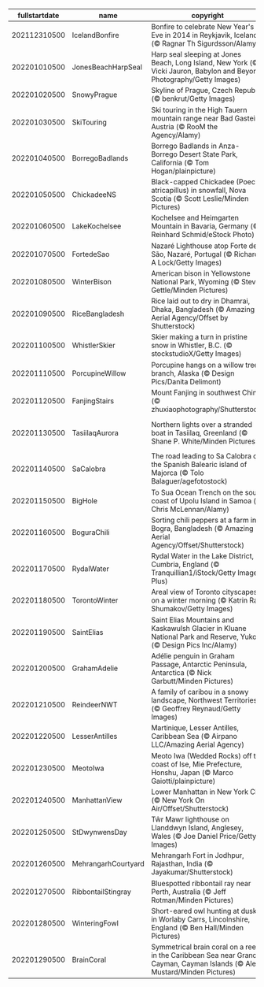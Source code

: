 |fullstartdate|name|copyright|title|image|
|--|--|--|--|--|
202112310500|IcelandBonfire|Bonfire to celebrate New Year's Eve in 2014 in Reykjavik, Iceland (© Ragnar Th Sigurdsson/Alamy)|Roaring into 2022|![](/en-CA/2022/01/202112310500IcelandBonfire.jpg)|
202201010500|JonesBeachHarpSeal|Harp seal sleeping at Jones Beach, Long Island, New York (© Vicki Jauron, Babylon and Beyond Photography/Getty Images)|Napping away New Year’s Day|![](/en-CA/2022/01/202201010500JonesBeachHarpSeal.jpg)|
202201020500|SnowyPrague|Skyline of Prague, Czech Republic (© benkrut/Getty Images)|Inspiring spires|![](/en-CA/2022/01/202201020500SnowyPrague.jpg)|
202201030500|SkiTouring|Ski touring in the High Tauern mountain range near Bad Gastein, Austria (© RooM the Agency/Alamy)|Ski touring in Austria|![](/en-CA/2022/01/202201030500SkiTouring.jpg)|
202201040500|BorregoBadlands|Borrego Badlands in Anza-Borrego Desert State Park, California (© Tom Hogan/plainpicture)|California's badlands|![](/en-CA/2022/01/202201040500BorregoBadlands.jpg)|
202201050500|ChickadeeNS|Black-capped Chickadee (Poecile atricapillus) in snowfall, Nova Scotia (© Scott Leslie/Minden Pictures)|Chick-a-dee-dee-dee|![](/en-CA/2022/01/202201050500ChickadeeNS.jpg)|
202201060500|LakeKochelsee|Kochelsee and Heimgarten Mountain in Bavaria, Germany (© Reinhard Schmid/eStock Photo)|Cold winter days on Kochelsee|![](/en-CA/2022/01/202201060500LakeKochelsee.jpg)|
202201070500|FortedeSao|Nazaré Lighthouse atop Forte de São, Nazaré, Portugal (© Richard A Lock/Getty Images)|How do you say 'gnarly' in Nazaré?|![](/en-CA/2022/01/202201070500FortedeSao.jpg)|
202201080500|WinterBison|American bison in Yellowstone National Park, Wyoming (© Steve Gettle/Minden Pictures)|Bundle up, bison|![](/en-CA/2022/01/202201080500WinterBison.jpg)|
202201090500|RiceBangladesh|Rice laid out to dry in Dhamrai, Dhaka, Bangladesh (© Amazing Aerial Agency/Offset by Shutterstock)|Have a rice day|![](/en-CA/2022/01/202201090500RiceBangladesh.jpg)|
202201100500|WhistlerSkier|Skier making a turn in pristine snow in Whistler, B.C. (© stockstudioX/Getty Images)|Destination adrenaline|![](/en-CA/2022/01/202201100500WhistlerSkier.jpg)|
202201110500|PorcupineWillow|Porcupine hangs on a willow tree branch, Alaska (© Design Pics/Danita Delimont)|Psycho quiller!|![](/en-CA/2022/01/202201110500PorcupineWillow.jpg)|
202201120500|FanjingStairs|Mount Fanjing in southwest China (© zhuxiaophotography/Shutterstock)|Cloudy with a chance of enlightenment|![](/en-CA/2022/01/202201120500FanjingStairs.jpg)|
202201130500|TasiilaqAurora|Northern lights over a stranded boat in Tasiilaq, Greenland (© Shane P. White/Minden Pictures)|Is this place named for the aurora's glow?|![](/en-CA/2022/01/202201130500TasiilaqAurora.jpg)|
202201140500|SaCalobra|The road leading to Sa Calobra on the Spanish Balearic island of Majorca (© Tolo Balaguer/agefotostock)|Majorca has its ups and downs|![](/en-CA/2022/01/202201140500SaCalobra.jpg)|
202201150500|BigHole|To Sua Ocean Trench on the south coast of Upolu Island in Samoa (© Chris McLennan/Alamy)|A crown jewel in the Pacific Islands|![](/en-CA/2022/01/202201150500BigHole.jpg)|
202201160500|BoguraChili|Sorting chili peppers at a farm in Bogra, Bangladesh (© Amazing Aerial Agency/Offset/Shutterstock)|An extra-spicy extravaganza|![](/en-CA/2022/01/202201160500BoguraChili.jpg)|
202201170500|RydalWater|Rydal Water in the Lake District, Cumbria, England (© Tranquillian1/iStock/Getty Images Plus)|Winter on Rydal Water|![](/en-CA/2022/01/202201170500RydalWater.jpg)|
202201180500|TorontoWinter|Areal view of Toronto cityscapes on a winter morning (© Katrin Ray Shumakov/Getty Images)|Picturesque winter mornings|![](/en-CA/2022/01/202201180500TorontoWinter.jpg)|
202201190500|SaintElias|Saint Elias Mountains and Kaskawulsh Glacier in Kluane National Park and Reserve, Yukon (© Design Pics Inc/Alamy)|A grand view of the great white north|![](/en-CA/2022/01/202201190500SaintElias.jpg)|
202201200500|GrahamAdelie|Adélie penguin in Graham Passage, Antarctic Peninsula, Antarctica (© Nick Garbutt/Minden Pictures)|Flightless fancy|![](/en-CA/2022/01/202201200500GrahamAdelie.jpg)|
202201210500|ReindeerNWT|A family of caribou in a snowy landscape, Northwest Territories (© Geoffrey Reynaud/Getty Images)|A stroll in the snow|![](/en-CA/2022/01/202201210500ReindeerNWT.jpg)|
202201220500|LesserAntilles|Martinique, Lesser Antilles, Caribbean Sea (© Airpano LLC/Amazing Aerial Agency)|Say bonjour to paradise|![](/en-CA/2022/01/202201220500LesserAntilles.jpg)|
202201230500|MeotoIwa|Meoto Iwa (Wedded Rocks) off the coast of Ise, Mie Prefecture, Honshu, Japan (© Marco Gaiotti/plainpicture)|Sacred stones|![](/en-CA/2022/01/202201230500MeotoIwa.jpg)|
202201240500|ManhattanView|Lower Manhattan in New York City (© New York On Air/Offset/Shutterstock)|The city that doesn’t sleep|![](/en-CA/2022/01/202201240500ManhattanView.jpg)|
202201250500|StDwynwensDay|Tŵr Mawr lighthouse on Llanddwyn Island, Anglesey, Wales (© Joe Daniel Price/Getty Images)|Love at first light|![](/en-CA/2022/01/202201250500StDwynwensDay.jpg)|
202201260500|MehrangarhCourtyard|Mehrangarh Fort in Jodhpur, Rajasthan, India (© Jayakumar/Shutterstock)|Honouring 72 years of democracy|![](/en-CA/2022/01/202201260500MehrangarhCourtyard.jpg)|
202201270500|RibbontailStingray|Bluespotted ribbontail ray near Perth, Australia (© Jeff Rotman/Minden Pictures)|Stingray spotted!|![](/en-CA/2022/01/202201270500RibbontailStingray.jpg)|
202201280500|WinteringFowl|Short-eared owl hunting at dusk in Worlaby Carrs, Lincolnshire, England (© Ben Hall/Minden Pictures)|Winter birdwatching|![](/en-CA/2022/01/202201280500WinteringFowl.jpg)|
202201290500|BrainCoral|Symmetrical brain coral on a reef in the Caribbean Sea near Grand Cayman, Cayman Islands (© Alex Mustard/Minden Pictures)|This is your brain on puzzles|![](/en-CA/2022/01/202201290500BrainCoral.jpg)|
